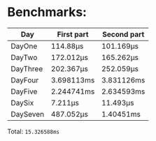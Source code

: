 # Benchmarks:
| Day | First part | Second part |
| --- | --- | --- |
| DayOne | 114.88µs | 101.169µs |
| DayTwo | 172.012µs | 165.262µs |
| DayThree | 202.367µs | 252.059µs |
| DayFour | 3.698113ms | 3.831126ms |
| DayFive | 2.244741ms | 2.634593ms |
| DaySix | 7.211µs | 11.493µs |
| DaySeven | 487.052µs | 1.40451ms |


Total: `15.326588ms`
